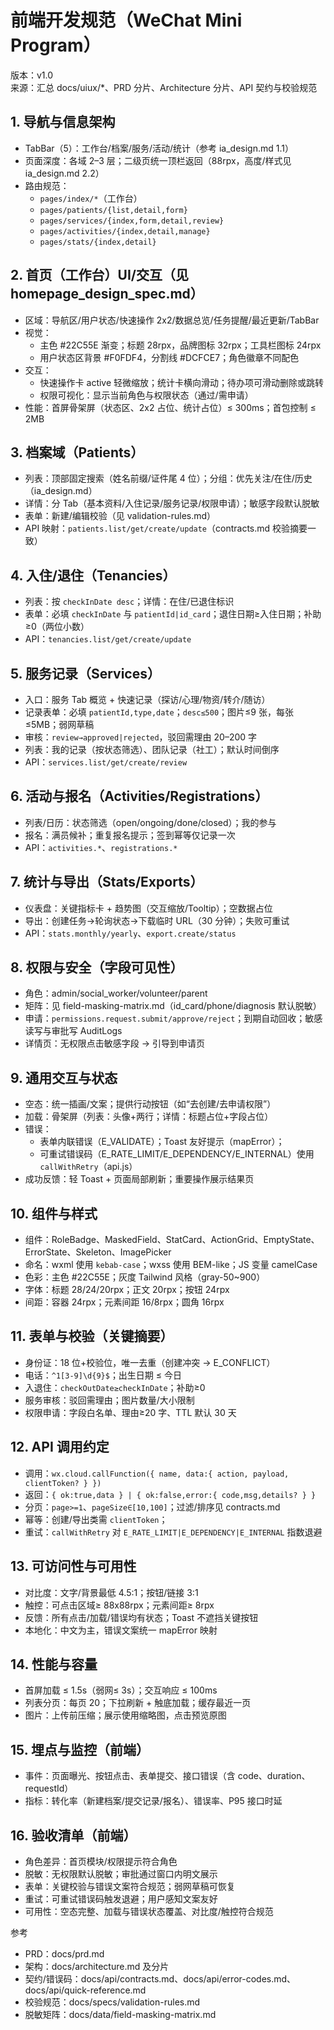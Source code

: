 # 前端开发规范（WeChat Mini Program）

版本：v1.0  
来源：汇总 docs/uiux/*、PRD 分片、Architecture 分片、API 契约与校验规范

## 1. 导航与信息架构
- TabBar（5）：工作台/档案/服务/活动/统计（参考 ia_design.md 1.1）
- 页面深度：各域 2–3 层；二级页统一顶栏返回（88rpx，高度/样式见 ia_design.md 2.2）
- 路由规范：
  - `pages/index/*`（工作台）
  - `pages/patients/{list,detail,form}`
  - `pages/services/{index,form,detail,review}`
  - `pages/activities/{index,detail,manage}`
  - `pages/stats/{index,detail}`

## 2. 首页（工作台）UI/交互（见 homepage_design_spec.md）
- 区域：导航区/用户状态/快速操作 2x2/数据总览/任务提醒/最近更新/TabBar
- 视觉：
  - 主色 #22C55E 渐变；标题 28rpx，品牌图标 32rpx；工具栏图标 24rpx
  - 用户状态区背景 #F0FDF4，分割线 #DCFCE7；角色徽章不同配色
- 交互：
  - 快速操作卡 active 轻微缩放；统计卡横向滑动；待办项可滑动删除或跳转
  - 权限可视化：显示当前角色与权限状态（通过/需申请）
- 性能：首屏骨架屏（状态区、2x2 占位、统计占位）≤ 300ms；首包控制 ≤ 2MB

## 3. 档案域（Patients）
- 列表：顶部固定搜索（姓名前缀/证件尾 4 位）；分组：优先关注/在住/历史（ia_design.md）
- 详情：分 Tab（基本资料/入住记录/服务记录/权限申请）；敏感字段默认脱敏
- 表单：新建/编辑校验（见 validation-rules.md）
- API 映射：`patients.list/get/create/update`（contracts.md 校验摘要一致）

## 4. 入住/退住（Tenancies）
- 列表：按 `checkInDate desc`；详情：在住/已退住标识
- 表单：必填 `checkInDate` 与 `patientId|id_card`；退住日期≥入住日期；补助≥0（两位小数）
- API：`tenancies.list/get/create/update`

## 5. 服务记录（Services）
- 入口：服务 Tab 概览 + 快速记录（探访/心理/物资/转介/随访）
- 记录表单：必填 `patientId,type,date`；`desc≤500`；图片≤9 张，每张≤5MB；弱网草稿
- 审核：`review→approved|rejected`，驳回需理由 20–200 字
- 列表：我的记录（按状态筛选）、团队记录（社工）；默认时间倒序
- API：`services.list/get/create/review`

## 6. 活动与报名（Activities/Registrations）
- 列表/日历：状态筛选（open/ongoing/done/closed）；我的参与
- 报名：满员候补；重复报名提示；签到幂等仅记录一次
- API：`activities.*`、`registrations.*`

## 7. 统计与导出（Stats/Exports）
- 仪表盘：关键指标卡 + 趋势图（交互缩放/Tooltip）；空数据占位
- 导出：创建任务→轮询状态→下载临时 URL（30 分钟）；失败可重试
- API：`stats.monthly/yearly`、`export.create/status`

## 8. 权限与安全（字段可见性）
- 角色：admin/social_worker/volunteer/parent
- 矩阵：见 field-masking-matrix.md（id_card/phone/diagnosis 默认脱敏）
- 申请：`permissions.request.submit/approve/reject`；到期自动回收；敏感读写与审批写 AuditLogs
- 详情页：无权限点击敏感字段 → 引导到申请页

## 9. 通用交互与状态
- 空态：统一插画/文案；提供行动按钮（如“去创建/去申请权限”）
- 加载：骨架屏（列表：头像+两行；详情：标题占位+字段占位）
- 错误：
  - 表单内联错误（E_VALIDATE）；Toast 友好提示（mapError）；
  - 可重试错误码（E_RATE_LIMIT/E_DEPENDENCY/E_INTERNAL）使用 `callWithRetry`（api.js）
- 成功反馈：轻 Toast + 页面局部刷新；重要操作展示结果页

## 10. 组件与样式
- 组件：RoleBadge、MaskedField、StatCard、ActionGrid、EmptyState、ErrorState、Skeleton、ImagePicker
- 命名：wxml 使用 `kebab-case`；wxss 使用 BEM-like；JS 变量 camelCase
- 色彩：主色 #22C55E；灰度 Tailwind 风格（gray-50~900）
- 字体：标题 28/24/20rpx；正文 20rpx；按钮 24rpx
- 间距：容器 24rpx；元素间距 16/8rpx；圆角 16rpx

## 11. 表单与校验（关键摘要）
- 身份证：18 位+校验位，唯一去重（创建冲突 → E_CONFLICT）
- 电话：`^1[3-9]\d{9}$`；出生日期 ≤ 今日
- 入退住：`checkOutDate≥checkInDate`；补助≥0
- 服务审核：驳回需理由；图片数量/大小限制
- 权限申请：字段白名单、理由≥20 字、TTL 默认 30 天

## 12. API 调用约定
- 调用：`wx.cloud.callFunction({ name, data:{ action, payload, clientToken? } })`
- 返回：`{ ok:true,data } | { ok:false,error:{ code,msg,details? } }`
- 分页：`page>=1`、`pageSize∈[10,100]`；过滤/排序见 contracts.md
- 幂等：创建/导出类需 `clientToken`；
- 重试：`callWithRetry` 对 `E_RATE_LIMIT|E_DEPENDENCY|E_INTERNAL` 指数退避

## 13. 可访问性与可用性
- 对比度：文字/背景最低 4.5:1；按钮/链接 3:1
- 触控：可点击区域≥ 88x88rpx；元素间距≥ 8rpx
- 反馈：所有点击/加载/错误均有状态；Toast 不遮挡关键按钮
- 本地化：中文为主，错误文案统一 mapError 映射

## 14. 性能与容量
- 首屏加载 ≤ 1.5s（弱网≤ 3s）；交互响应 ≤ 100ms
- 列表分页：每页 20；下拉刷新 + 触底加载；缓存最近一页
- 图片：上传前压缩；展示使用缩略图，点击预览原图

## 15. 埋点与监控（前端）
- 事件：页面曝光、按钮点击、表单提交、接口错误（含 code、duration、requestId）
- 指标：转化率（新建档案/提交记录/报名）、错误率、P95 接口时延

## 16. 验收清单（前端）
- 角色差异：首页模块/权限提示符合角色
- 脱敏：无权限默认脱敏；审批通过窗口内明文展示
- 表单：关键校验与错误文案符合规范；弱网草稿可恢复
- 重试：可重试错误码触发退避；用户感知文案友好
- 可用性：空态完整、加载与错误状态覆盖、对比度/触控符合规范

参考
- PRD：docs/prd.md
- 架构：docs/architecture.md 及分片
- 契约/错误码：docs/api/contracts.md、docs/api/error-codes.md、docs/api/quick-reference.md
- 校验规范：docs/specs/validation-rules.md
- 脱敏矩阵：docs/data/field-masking-matrix.md
